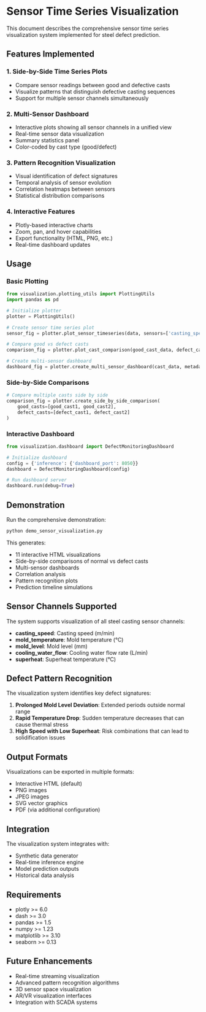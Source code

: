 # Sensor Time Series Visualization

This document describes the comprehensive sensor time series visualization system implemented for steel defect prediction.

## Features Implemented

### 1. Side-by-Side Time Series Plots
- Compare sensor readings between good and defective casts
- Visualize patterns that distinguish defective casting sequences
- Support for multiple sensor channels simultaneously

### 2. Multi-Sensor Dashboard
- Interactive plots showing all sensor channels in a unified view
- Real-time sensor data visualization
- Summary statistics panel
- Color-coded by cast type (good/defect)

### 3. Pattern Recognition Visualization
- Visual identification of defect signatures
- Temporal analysis of sensor evolution
- Correlation heatmaps between sensors
- Statistical distribution comparisons

### 4. Interactive Features
- Plotly-based interactive charts
- Zoom, pan, and hover capabilities
- Export functionality (HTML, PNG, etc.)
- Real-time dashboard updates

## Usage

### Basic Plotting

```python
from visualization.plotting_utils import PlottingUtils
import pandas as pd

# Initialize plotter
plotter = PlottingUtils()

# Create sensor time series plot
sensor_fig = plotter.plot_sensor_timeseries(data, sensors=['casting_speed', 'mold_temperature'])

# Compare good vs defect casts
comparison_fig = plotter.plot_cast_comparison(good_cast_data, defect_cast_data, 'mold_level')

# Create multi-sensor dashboard
dashboard_fig = plotter.create_multi_sensor_dashboard(cast_data, metadata)
```

### Side-by-Side Comparisons

```python
# Compare multiple casts side by side
comparison_fig = plotter.create_side_by_side_comparison(
    good_casts=[good_cast1, good_cast2], 
    defect_casts=[defect_cast1, defect_cast2]
)
```

### Interactive Dashboard

```python
from visualization.dashboard import DefectMonitoringDashboard

# Initialize dashboard
config = {'inference': {'dashboard_port': 8050}}
dashboard = DefectMonitoringDashboard(config)

# Run dashboard server
dashboard.run(debug=True)
```

## Demonstration

Run the comprehensive demonstration:

```bash
python demo_sensor_visualization.py
```

This generates:
- 11 interactive HTML visualizations
- Side-by-side comparisons of normal vs defect casts
- Multi-sensor dashboards
- Correlation analysis
- Pattern recognition plots
- Prediction timeline simulations

## Sensor Channels Supported

The system supports visualization of all steel casting sensor channels:

- **casting_speed**: Casting speed (m/min)
- **mold_temperature**: Mold temperature (°C)
- **mold_level**: Mold level (mm)
- **cooling_water_flow**: Cooling water flow rate (L/min)
- **superheat**: Superheat temperature (°C)

## Defect Pattern Recognition

The visualization system identifies key defect signatures:

1. **Prolonged Mold Level Deviation**: Extended periods outside normal range
2. **Rapid Temperature Drop**: Sudden temperature decreases that can cause thermal stress
3. **High Speed with Low Superheat**: Risk combinations that can lead to solidification issues

## Output Formats

Visualizations can be exported in multiple formats:
- Interactive HTML (default)
- PNG images
- JPEG images
- SVG vector graphics
- PDF (via additional configuration)

## Integration

The visualization system integrates with:
- Synthetic data generator
- Real-time inference engine
- Model prediction outputs
- Historical data analysis

## Requirements

- plotly >= 6.0
- dash >= 3.0
- pandas >= 1.5
- numpy >= 1.23
- matplotlib >= 3.10
- seaborn >= 0.13

## Future Enhancements

- Real-time streaming visualization
- Advanced pattern recognition algorithms
- 3D sensor space visualization
- AR/VR visualization interfaces
- Integration with SCADA systems